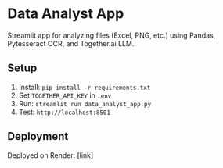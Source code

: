 # Data Analyst App
Streamlit app for analyzing files (Excel, PNG, etc.) using Pandas, Pytesseract OCR, and Together.ai LLM.
## Setup
1. Install: `pip install -r requirements.txt`
2. Set `TOGETHER_API_KEY` in `.env`
3. Run: `streamlit run data_analyst_app.py`
4. Test: `http://localhost:8501`
## Deployment
Deployed on Render: [link]